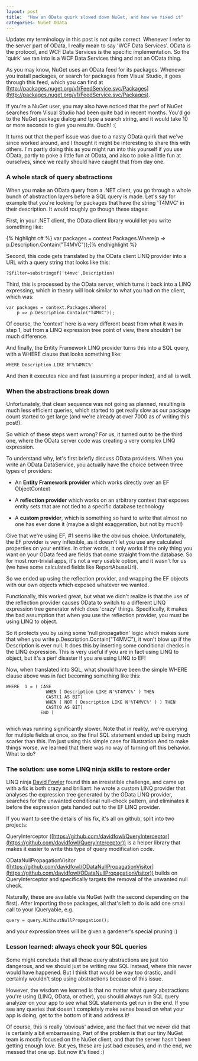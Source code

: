 ```yaml
---
layout: post
title:  "How an OData quirk slowed down NuGet, and how we fixed it"
categories: NuGet OData
---
```



Update: my terminology in this post is not quite correct. Whenever I refer to the server part of OData, I really mean to say 'WCF Data Services'. OData is the protocol, and WCF Data Services is the specific implementation. So the 'quirk' we ran into is a WCF Data Services thing and not an OData thing.

As you may know, NuGet uses an OData feed for its packages. Whenever you install packages, or search for packages from Visual Studio, it goes through this feed, which you can find at [http://packages.nuget.org/v1/FeedService.svc/Packages](http://packages.nuget.org/v1/FeedService.svc/Packages).

If you're a NuGet user, you may also have noticed that the perf of NuGet searches from Visual Studio had been quite bad in recent months. You'd go to the NuGet package dialog and type a search string, and it would take 10 or more seconds to give you results. Ouch! :(

It turns out that the perf issue was due to a nasty OData quirk that we've since worked around, and I thought it might be interesting to share this with others. I'm partly doing this as you might run into this yourself if you use OData, partly to poke a little fun at OData, and also to poke a little fun at ourselves, since we really should have caught that from day one.

### A whole stack of query abstractions

When you make an OData query from a .NET client, you go through a whole bunch of abstraction layers before a SQL query is made. Let's say for example that you're looking for packages that have the string 'T4MVC' in their description. It would roughly go though these stages:

First, in your .NET client, the OData client library would let you write something like:

{% highlight c# %}
var packages = context.Packages.Where(p => p.Description.Contain("T4MVC"));{% endhighlight %}

Second, this code gets translated by the OData client LINQ provider into a URL with a query string that looks like this:

```
?$filter=substringof('t4mvc',Description)

```

Third, this is processed by the OData server, which turns it back into a LINQ expressing, which in theory will look similar to what you had on the client, which was:

```
var packages = context.Packages.Where(
    p => p.Description.Contain("T4MVC"));
```

Of course, the 'context' here is a very different beast from what it was in step 1, but from a LINQ expression tree point of view, there shouldn't be much difference.

And finally, the Entity Framework LINQ provider turns this into a SQL query, with a WHERE clause that looks something like:

```
WHERE Description LIKE N'%T4MVC%'
```

And then it executes nice and fast (assuming a proper index), and all is well.

### When the abstractions break down

Unfortunately, that clean sequence was not going as planned, resulting is much less efficient queries, which started to get really slow as our package count started to get large (and we're already at over 7000 as of writing this post!).

So which of these steps went wrong? For us, it turned out to be the third one, where the OData server code was creating a very complex LINQ expression.

To understand why, let's first briefly discuss OData providers. When you write an OData DataService<T>, you actually have the choice between three types of providers:
- An **Entity Framework provider** which works directly over an EF ObjectContext 

- A **reflection provider** which works on an arbitrary context that exposes entity sets that are not tied to a specific database technology 

- A **custom provider**, which is something so hard to write that almost no one has ever done it (maybe a slight exaggeration, but not by much!)



Give that we're using EF, #1 seems like the obvious choice. Unfortunately, the EF provider is very inflexible, as it doesn't let you use any calculated properties on your entities. In other words, it only works if the only thing you want on your OData feed are fields that come straight from the database. So for most non-trivial apps, it's not a very usable option, and it wasn't for us (we have some calculated fields like ReportAbuseUrl).

So we ended up using the reflection provider, and wrapping the EF objects with our own objects which exposed whatever we wanted.

Functionally, this worked great, but what we didn't realize is that the use of the reflection provider causes OData to switch to a different LINQ expression tree generator which does 'crazy' things. Specifically, it makes the bad assumption that when you use the reflection provider, you must be using LINQ to object.

So it protects you by using some 'null propagation' logic which makes sure that when you write p.Description.Contain("T4MVC"), it won't blow up if the Description is ever null. It does this by inserting some conditional checks in the LINQ expression. This is very useful if you are in fact using LINQ to object, but it's a perf disaster if you are using LINQ to EF!

Now, when translated into SQL, what should have been the simple WHERE clause above was in fact becoming something like this:

```
WHERE  1 = ( CASE 
               WHEN ( Description LIKE N'%T4MVC%' ) THEN 
               CAST(1 AS BIT) 
               WHEN ( NOT ( Description LIKE N'%T4MVC%' ) ) THEN 
               CAST(0 AS BIT) 
             END ) 


```
which was running significantly slower. Note that in reality, we're querying for multiple fields at once, so the final SQL statement ended up being much scarier than this. I'm just using this simple case for illustration.And to make things worse, we learned that there was no way of turning off this behavior. What to do?
### 

### The solution: use some LINQ ninja skills to restore order

LINQ ninja [David Fowler](http://twitter.com/#!/davidfowl) found this an irresistible challenge, and came up with a fix is both crazy and brilliant: he wrote a custom LINQ provider that analyses the expression tree generated by the OData LINQ provider, searches for the unwanted conditional null-check pattern, and eliminates it before the expression gets handed out to the EF LINQ provider.

If you want to see the details of his fix, it's all on github, split into two projects:

QueryInterceptor ([https://github.com/davidfowl/QueryInterceptor](https://github.com/davidfowl/QueryInterceptor)) is a helper library that makes it easier to write this type of query modification code.

ODataNullPropagationVisitor ([https://github.com/davidfowl/ODataNullPropagationVisitor](https://github.com/davidfowl/ODataNullPropagationVisitor)) builds on QueryInterceptor and specifically targets the removal of the unwanted null check.

Naturally, these are available via NuGet (with the second depending on the first). After importing those packages, all that's left to do is add one small call to your IQueryable<T>, e.g.

```
query = query.WithoutNullPropagation();
```

and your expression trees will be given a gardener's special pruning :)

### Lesson learned: always check your SQL queries

Some might conclude that all those query abstractions are just too dangerous, and we should just be writing raw SQL instead, where this never would have happened. But I think that would be way too drastic, and I certainly wouldn't stop using abstractions because of this issue.

However, the wisdom we learned is that no matter what query abstractions you're using (LINQ, OData, or other), you should always run SQL query analyzer on your app to see what SQL statements get run in the end. If you see any queries that doesn't completely make sense based on what your app is doing, get to the bottom of it and address it!

Of course, this is really 'obvious' advice, and the fact that we never did that is certainly a bit embarrassing. Part of the problem is that our tiny NuGet team is mostly focused on the NuGet client, and that the server hasn't been getting enough love. But yes, these are just bad excuses, and in the end, we messed that one up. But now it's fixed :)

